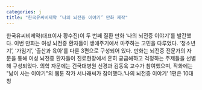 ```yaml
---
categories: j
title: "한국유씨비제약 ‘나의 뇌전증 이야기’ 만화 제작"
---
```

한국유씨비제약(대표이사 황수진)이 두 번째 질환 만화 ‘나의 뇌전증 이야기’를 발간했다. 이번 만화는 여성 뇌전증 환자들이 생애주기에서 마주하는 고민을 다루었다. ‘청소년기’, ‘가임기’, ‘출산과 육아’를 다룬 3편으로 구성되어 있다.  만화는 뇌전증 전문가의 자문을 통해 여성 뇌전증 환자들이 진료현장에서 흔히 궁금해하고 걱정하는 주제들을 선별해 구성되었다. 의학 자문에는 건국대병원 신경과 김동욱 교수가 참여했으며, 작화에는 "낢이 사는 이야기"의 웹툰 작가 서나래씨가 참여했다.‘나의 뇌전증 이야기’ 1편은 10대 청